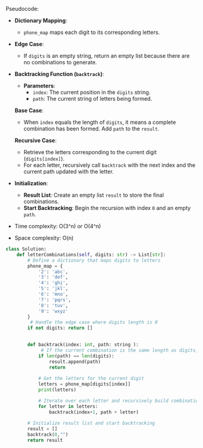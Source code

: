 Pseudocode:
- **Dictionary Mapping**:
    
    - `phone_map` maps each digit to its corresponding letters.
- **Edge Case**:
    
    - If `digits` is an empty string, return an empty list because there are no combinations to generate.
- **Backtracking Function (`backtrack`)**:
    
    - **Parameters**:
        - `index`: The current position in the `digits` string.
        - `path`: The current string of letters being formed.
    
    **Base Case**:
    
    - When `index` equals the length of `digits`, it means a complete combination has been formed. Add `path` to the `result`.
    
    **Recursive Case**:
    
    - Retrieve the letters corresponding to the current digit (`digits[index]`).
    - For each letter, recursively call `backtrack` with the next index and the current path updated with the letter.
- **Initialization**:
    
    - **Result List**: Create an empty list `result` to store the final combinations.
    - **Start Backtracking**: Begin the recursion with index `0` and an empty `path`.
- Time complexity: O(3^n) or O(4^n)
- Space complexity: O(n)

```python
class Solution:
    def letterCombinations(self, digits: str) -> List[str]:
        # Define a dictionary that maps digits to letters
        phone_map = {
            '2': 'abc',
            '3': 'def',
            '4': 'ghi',
            '5': 'jkl',
            '6': 'mno',
            '7': 'pqrs',
            '8': 'tuv',
            '9': 'wxyz'
        }
         # Handle the edge case where digits length is 0
        if not digits: return []

        
        def backtrack(index: int, path: string ):
             # If the current combination is the same length as digits, add it to the results
            if len(path) == len(digits):
                result.append(path)
                return 
            
            # Get the letters for the current digit
            letters = phone_map[digits[index]]
            print(letters)

            # Iterate over each letter and recursively build combinations
            for letter in letters:
                backtrack(index+1, path + letter)
        
        # Initialize result list and start backtracking
        result = []
        backtrack(0,"")
        return result
        

```